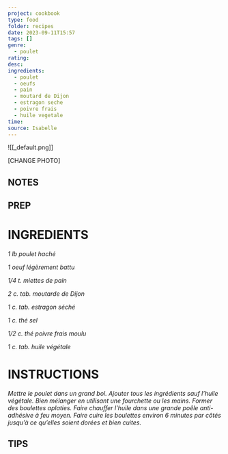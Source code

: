 ```yaml
---
project: cookbook
type: food
folder: recipes
date: 2023-09-11T15:57
tags: []
genre:
  - poulet
rating: 
desc: 
ingredients:
  - poulet
  - oeufs
  - pain
  - moutard de Dijon
  - estragon seche
  - poivre frais
  - huile vegetale
time: 
source: Isabelle
---
```


![[_default.png]]

[CHANGE PHOTO]


## NOTES




## PREP


# INGREDIENTS

_1 lb poulet haché_

_1 oeuf légèrement battu_

_1/4 t. miettes de pain_

_2 c. tab. moutarde de Dijon_

_1 c. tab. estragon séché_

_1 c. thé sel_

_1/2 c. thé poivre frais moulu_

_1 c. tab. huile végétale_


# INSTRUCTIONS

_Mettre le poulet dans un grand bol. Ajouter_
_tous les ingrédients sauf l’huile végétale._
_Bien mélanger en utilisant une fourchette_
_ou les mains. Former des boulettes aplaties._
_Faire chauffer l’huile dans une grande poêle_
_anti-adhésive à feu moyen. Faire cuire_
_les boulettes environ 6 minutes par côtés_
_jusqu’à ce qu’elles soient dorées et bien_
_cuites._



## TIPS



